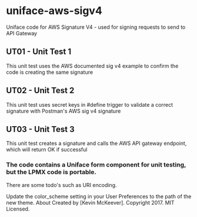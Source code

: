 # uniface-aws-sigv4
Uniface code for AWS Signature V4 - used for signing requests to send to API Gateway

## UT01 - Unit Test 1 
This unit test uses the AWS documented sig v4 example to confirm the code is creating the same signature

## UT02 - Unit Test 2
This unit test uses <my> secret keys in #define trigger to validate a correct signature with Postman's AWS sig v4 signature
  
## UT03 - Unit Test 3
This unit test creates a signature and calls the AWS API gateway endpoint, which will return OK if successful

### The code contains a Uniface form component for unit testing, but the LPMX code is portable.

There are some todo's such as URI encoding.

Update the color_scheme setting in your User Preferences to the path of the new theme.
About
Created by [Kevin McKeever]. Copyright 2017. MIT Licensed.
